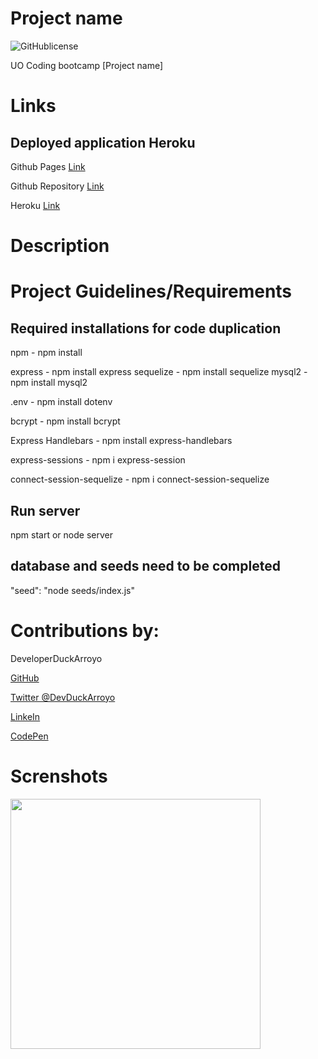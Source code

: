 # Project name

![GitHublicense](https://img.shields.io/npm/l/express?style=for-the-badge)

UO Coding bootcamp [Project name]

# Links

## Deployed application Heroku

Github Pages [Link]()

Github Repository [Link]()

Heroku [Link](https://sleepy-caverns-39452.herokuapp.com//)

# Description

# Project Guidelines/Requirements

## Required installations for code duplication

npm - npm install

express - npm install express
sequelize - npm install sequelize
mysql2 - npm install mysql2

.env - npm install dotenv

bcrypt - npm install bcrypt

Express Handlebars - npm install express-handlebars

express-sessions - npm i express-session

connect-session-sequelize - npm i connect-session-sequelize

## Run server

npm start or node server

## database and seeds need to be completed

"seed": "node seeds/index.js"

# Contributions by:

DeveloperDuckArroyo

[GitHub](https://github.com/DuckArroyo)

[Twitter @DevDuckArroyo](https://twitter.com/DevDuckArroyo)

[LinkeIn](https://www.linkedin.com/in/duckarroyo/)

[CodePen](https://codepen.io/DeveloperDuckArroyo)
# Screnshots

<img src="./.png" style="width: 400px">
